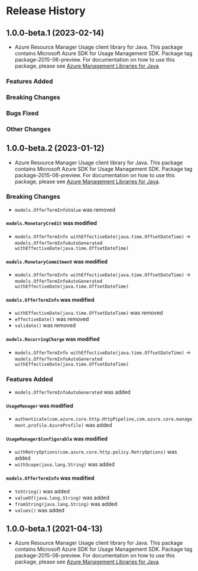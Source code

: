 # Release History

## 1.0.0-beta.1 (2023-02-14)

- Azure Resource Manager Usage client library for Java. This package contains Microsoft Azure SDK for Usage Management SDK.  Package tag package-2015-06-preview. For documentation on how to use this package, please see [Azure Management Libraries for Java](https://aka.ms/azsdk/java/mgmt).

### Features Added

### Breaking Changes

### Bugs Fixed

### Other Changes

## 1.0.0-beta.2 (2023-01-12)

- Azure Resource Manager Usage client library for Java. This package contains Microsoft Azure SDK for Usage Management SDK.  Package tag package-2015-06-preview. For documentation on how to use this package, please see [Azure Management Libraries for Java](https://aka.ms/azsdk/java/mgmt).

### Breaking Changes

* `models.OfferTermInfoValue` was removed

#### `models.MonetaryCredit` was modified

* `models.OfferTermInfo withEffectiveDate(java.time.OffsetDateTime)` -> `models.OfferTermInfoAutoGenerated withEffectiveDate(java.time.OffsetDateTime)`

#### `models.MonetaryCommitment` was modified

* `models.OfferTermInfo withEffectiveDate(java.time.OffsetDateTime)` -> `models.OfferTermInfoAutoGenerated withEffectiveDate(java.time.OffsetDateTime)`

#### `models.OfferTermInfo` was modified

* `withEffectiveDate(java.time.OffsetDateTime)` was removed
* `effectiveDate()` was removed
* `validate()` was removed

#### `models.RecurringCharge` was modified

* `models.OfferTermInfo withEffectiveDate(java.time.OffsetDateTime)` -> `models.OfferTermInfoAutoGenerated withEffectiveDate(java.time.OffsetDateTime)`

### Features Added

* `models.OfferTermInfoAutoGenerated` was added

#### `UsageManager` was modified

* `authenticate(com.azure.core.http.HttpPipeline,com.azure.core.management.profile.AzureProfile)` was added

#### `UsageManager$Configurable` was modified

* `withRetryOptions(com.azure.core.http.policy.RetryOptions)` was added
* `withScope(java.lang.String)` was added

#### `models.OfferTermInfo` was modified

* `toString()` was added
* `valueOf(java.lang.String)` was added
* `fromString(java.lang.String)` was added
* `values()` was added

## 1.0.0-beta.1 (2021-04-13)

- Azure Resource Manager Usage client library for Java. This package contains Microsoft Azure SDK for Usage Management SDK.  Package tag package-2015-06-preview. For documentation on how to use this package, please see [Azure Management Libraries for Java](https://aka.ms/azsdk/java/mgmt).
